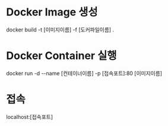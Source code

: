 # Docker Image 생성

docker build -t [이미지이름] -f [도커파일이름] .

# Docker Container 실행

docker run -d --name [컨테이너이름] -p [접속포트]:80 [이미지이름]

# 접속

localhost:[접속포트]
